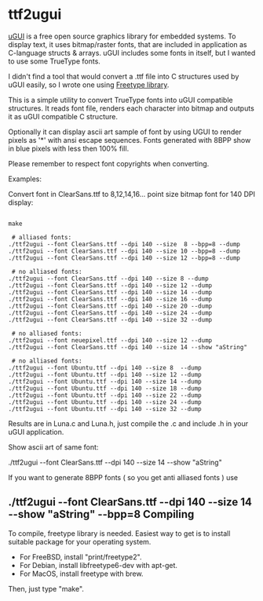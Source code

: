 ttf2ugui
========

[uGUI][1] is a free open source graphics library for embedded systems. 
To display text, it uses bitmap/raster fonts, that are included
in application as C-language structs & arrays. uGUI includes
some fonts in itself, but I wanted to use some TrueType fonts.

I didn't find a tool that would convert a .ttf file into
C structures used by uGUI easily, so I wrote one using
[Freetype library][2].

This is a simple utility to convert TrueType fonts into uGUI compatible
structures. It reads font file, renders each character into bitmap
and outputs it as uGUI compatible C structure. 

Optionally it can display ascii art sample of font by using
UGUI to render pixels as '*' with ansi escape sequences.
Fonts generated with 8BPP show in blue pixels with less then 100% fill.

Please remember to respect font copyrights when converting.

Examples:

Convert font in ClearSans.ttf to 8,12,14,16... point size bitmap font for 140 DPI display:
 ```

 make

  # alliased fonts:
 ./ttf2ugui --font ClearSans.ttf --dpi 140 --size  8 --bpp=8 --dump
 ./ttf2ugui --font ClearSans.ttf --dpi 140 --size 10 --bpp=8 --dump
 ./ttf2ugui --font ClearSans.ttf --dpi 140 --size 12 --bpp=8 --dump

  # no alliased fonts:
 ./ttf2ugui --font ClearSans.ttf --dpi 140 --size 8 --dump
 ./ttf2ugui --font ClearSans.ttf --dpi 140 --size 12 --dump
 ./ttf2ugui --font ClearSans.ttf --dpi 140 --size 14 --dump
 ./ttf2ugui --font ClearSans.ttf --dpi 140 --size 16 --dump
 ./ttf2ugui --font ClearSans.ttf --dpi 140 --size 20 --dump
 ./ttf2ugui --font ClearSans.ttf --dpi 140 --size 24 --dump
 ./ttf2ugui --font ClearSans.ttf --dpi 140 --size 32 --dump

  # no alliased fonts:
 ./ttf2ugui --font neuepixel.ttf --dpi 140 --size 12 --dump
 ./ttf2ugui --font ClearSans.ttf --dpi 140 --size 14 --show "aString"

  # no alliased fonts:
 ./ttf2ugui --font Ubuntu.ttf --dpi 140 --size 8  --dump
 ./ttf2ugui --font Ubuntu.ttf --dpi 140 --size 12 --dump
 ./ttf2ugui --font Ubuntu.ttf --dpi 140 --size 14 --dump
 ./ttf2ugui --font Ubuntu.ttf --dpi 140 --size 18 --dump
 ./ttf2ugui --font Ubuntu.ttf --dpi 140 --size 22 --dump
 ./ttf2ugui --font Ubuntu.ttf --dpi 140 --size 24 --dump
 ./ttf2ugui --font Ubuntu.ttf --dpi 140 --size 32 --dump

 ```

Results are in Luna.c and Luna.h, just compile the
.c and include .h in your uGUI application.

Show ascii art of same font:

./ttf2ugui --font ClearSans.ttf --dpi 140 --size 14 --show "aString"

If you want to generate 8BPP fonts ( so you get anti alliased fonts ) use

./ttf2ugui --font ClearSans.ttf --dpi 140 --size 14 --show "aString" --bpp=8
Compiling
---------

To compile, freetype library is needed. Easiest way
to get is to install suitable package for your operating system.

- For FreeBSD, install "print/freetype2".
- For Debian, install libfreetype6-dev with apt-get.
- For MacOS, install freetype with brew.

Then, just type "make".

[1]: http://www.embeddedlightning.com/ugui/
[2]: http://freetype.org/
